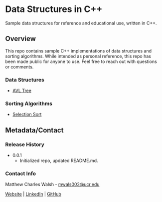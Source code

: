 # Data Structures in C++
Sample data structures for reference and educational use, written in C++.

## Overview
This repo contains sample C++ implementations of data structures and sorting algorithms. While intended as personal reference, this repo has been made public for anyone to use. Feel free to reach out with questions or comments.

### Data Structures
- [AVL Tree](https://github.com/mattcwalsh)

### Sorting Algorithms
- [Selection Sort](https://github.com/mattcwalsh)

## Metadata/Contact

### Release History

* 0.0.1
   * Initialized repo, updated README.md.

### Contact Info
Matthew Charles Walsh - mwals003@ucr.edu

[Website](https://github.com/mattcwalsh) | [LinkedIn](https://github.com/mattcwalsh) | [GitHub](https://github.com/mattcwalsh)
